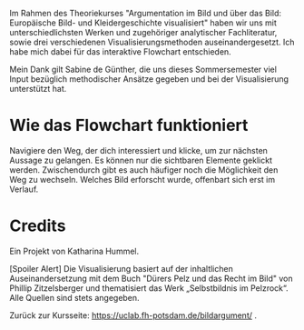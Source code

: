 Im Rahmen des Theoriekurses "Argumentation im Bild und über das Bild: Europäische Bild- und Kleidergeschichte visualisiert" haben wir uns mit unterschiedlichsten Werken und zugehöriger analytischer Fachliteratur, sowie drei verschiedenen Visualisierungsmethoden auseinandergesetzt. Ich habe mich dabei für das interaktive Flowchart entschieden.

Mein Dank gilt Sabine de Günther, die uns dieses Sommersemester viel Input bezüglich methodischer Ansätze gegeben und bei der Visualisierung unterstützt hat. 

# Wie das Flowchart funktioniert

Navigiere den Weg, der dich interessiert und klicke, um zur nächsten Aussage zu gelangen. Es können nur die sichtbaren Elemente geklickt werden. Zwischendurch gibt es auch häufiger noch die Möglichkeit den Weg zu wechseln. Welches Bild erforscht wurde, offenbart sich erst im Verlauf.


# Credits
Ein Projekt von Katharina Hummel.

[Spoiler Alert] Die Visualisierung basiert auf der inhaltlichen Auseinandersetzung mit dem Buch "Dürers Pelz und das Recht im Bild" von Phillip Zitzelsberger und thematisiert das Werk „Selbstbildnis im Pelzrock“. Alle Quellen sind stets angegeben.

Zurück zur Kursseite: https://uclab.fh-potsdam.de/bildargument/ .



